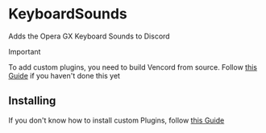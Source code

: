 <h1>KeyboardSounds</h1>
<p>Adds the Opera GX Keyboard Sounds to Discord</p>

> [!IMPORTANT]  
> To add custom plugins, you need to build Vencord from source. Follow [this Guide](https://docs.vencord.dev/installing/) if you haven't done this yet

## Installing
If you don't know how to install custom Plugins, follow [this Guide](https://docs.vencord.dev/installing/custom-plugins/)